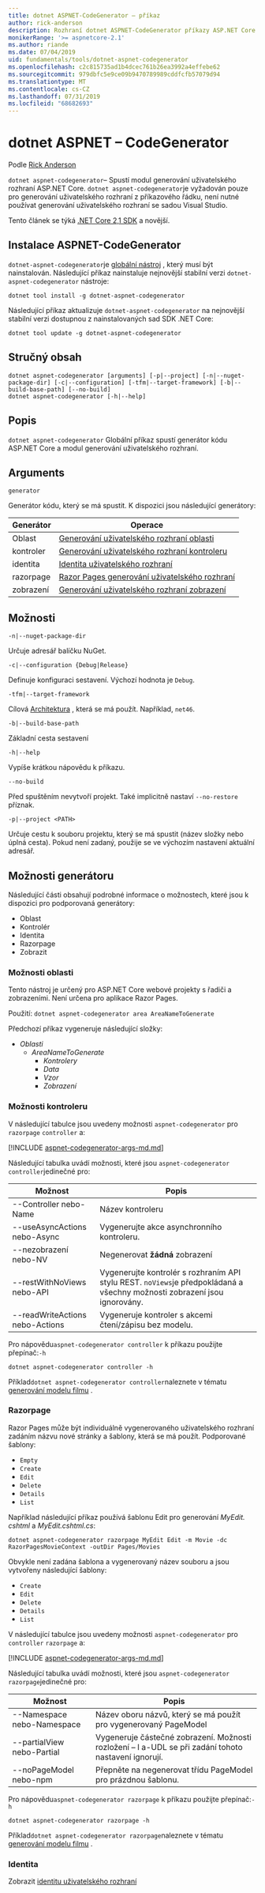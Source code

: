 ```yaml
---
title: dotnet ASPNET-CodeGenerator – příkaz
author: rick-anderson
description: Rozhraní dotnet ASPNET-CodeGenerator příkazy ASP.NET Core projekty.
monikerRange: '>= aspnetcore-2.1'
ms.author: riande
ms.date: 07/04/2019
uid: fundamentals/tools/dotnet-aspnet-codegenerator
ms.openlocfilehash: c2c815735ad1b4dcec761b26ea3992a4effebe62
ms.sourcegitcommit: 979dbfc5e9ce09b9470789989cddfcfb57079d94
ms.translationtype: MT
ms.contentlocale: cs-CZ
ms.lasthandoff: 07/31/2019
ms.locfileid: "68682693"
---
```

# <a name="dotnet-aspnet-codegenerator"></a>dotnet ASPNET – CodeGenerator

Podle [Rick Anderson](https://twitter.com/RickAndMSFT)

`dotnet aspnet-codegenerator`– Spustí modul generování uživatelského rozhraní ASP.NET Core. `dotnet aspnet-codegenerator`je vyžadován pouze pro generování uživatelského rozhraní z příkazového řádku, není nutné používat generování uživatelského rozhraní se sadou Visual Studio.

Tento článek se týká [.NET Core 2,1 SDK](https://dotnet.microsoft.com/download/dotnet-core/2.1) a novější.

## <a name="installing-aspnet-codegenerator"></a>Instalace ASPNET-CodeGenerator

`dotnet-aspnet-codegenerator`je [globální nástroj](/dotnet/core/tools/global-tools) , který musí být nainstalován. Následující příkaz nainstaluje nejnovější stabilní verzi `dotnet-aspnet-codegenerator` nástroje:

```console
dotnet tool install -g dotnet-aspnet-codegenerator
```

Následující příkaz aktualizuje `dotnet-aspnet-codegenerator` na nejnovější stabilní verzi dostupnou z nainstalovaných sad SDK .NET Core:

```console
dotnet tool update -g dotnet-aspnet-codegenerator
```

## <a name="synopsis"></a>Stručný obsah

```
dotnet aspnet-codegenerator [arguments] [-p|--project] [-n|--nuget-package-dir] [-c|--configuration] [-tfm|--target-framework] [-b|--build-base-path] [--no-build] 
dotnet aspnet-codegenerator [-h|--help]
```

## <a name="description"></a>Popis

`dotnet aspnet-codegenerator` Globální příkaz spustí generátor kódu ASP.NET Core a modul generování uživatelského rozhraní.

## <a name="arguments"></a>Arguments

`generator`

Generátor kódu, který se má spustit. K dispozici jsou následující generátory:

| Generátor | Operace |
| ----------------- | ------------ | 
| Oblast      | [Generování uživatelského rozhraní oblasti](/aspnet/core/mvc/controllers/areas) |
  kontroler| [Generování uživatelského rozhraní kontroleru](/aspnet/core/tutorials/first-mvc-app/adding-model) |
  identita  | [Identita uživatelského rozhraní](/aspnet/core/security/authentication/scaffold-identity) |
  razorpage | [Razor Pages generování uživatelského rozhraní](/aspnet/core/tutorials/razor-pages/model) |
  zobrazení      | [Generování uživatelského rozhraní zobrazení](/aspnet/core/mvc/views/overview) |

## <a name="options"></a>Možnosti

`-n|--nuget-package-dir`

Určuje adresář balíčku NuGet.

`-c|--configuration {Debug|Release}`

Definuje konfiguraci sestavení. Výchozí hodnota je `Debug`.

`-tfm|--target-framework`

Cílová [Architektura](/dotnet/standard/frameworks) , která se má použít. Například, `net46`.

`-b|--build-base-path`

Základní cesta sestavení

`-h|--help`

Vypíše krátkou nápovědu k příkazu.

`--no-build`

Před spuštěním nevytvoří projekt. Také implicitně nastaví `--no-restore` příznak.

`-p|--project <PATH>`

Určuje cestu k souboru projektu, který se má spustit (název složky nebo úplná cesta). Pokud není zadaný, použije se ve výchozím nastavení aktuální adresář.

## <a name="generator-options"></a>Možnosti generátoru

Následující části obsahují podrobné informace o možnostech, které jsou k dispozici pro podporovaná generátory:

* Oblast
* Kontrolér
* Identita  
* Razorpage
* Zobrazit

<a name="area"></a>

### <a name="area-options"></a>Možnosti oblasti

Tento nástroj je určený pro ASP.NET Core webové projekty s řadiči a zobrazeními. Není určena pro aplikace Razor Pages.

Použití: `dotnet aspnet-codegenerator area AreaNameToGenerate`

Předchozí příkaz vygeneruje následující složky:

* *Oblasti*
  * *AreaNameToGenerate*
    * *Kontrolery*
    * *Data*
    * *Vzor*
    * *Zobrazení*

<a name="ctl"></a>

### <a name="controller-options"></a>Možnosti kontroleru

V následující tabulce jsou uvedeny možnosti `aspnet-codegenerator` pro `razorpage` `controller` a:

[!INCLUDE [aspnet-codegenerator-args-md.md](~/includes/aspnet-codegenerator-args-md.md)]

Následující tabulka uvádí možnosti, které jsou `aspnet-codegenerator controller`jedinečné pro:

| Možnost               | Popis|
| ----------------- | ------------ |
| --Controller nebo-Name | Název kontroleru |
| --useAsyncActions nebo-Async | Vygenerujte akce asynchronního kontroleru. |
| --nezobrazení nebo-NV | Negenerovat **žádná** zobrazení |
| --restWithNoViews nebo-API  | Vygenerujte kontrolér s rozhraním API stylu REST. `noViews`je předpokládaná a všechny možnosti zobrazení jsou ignorovány. |
| --readWriteActions nebo-Actions | Vygeneruje kontroler s akcemi čtení/zápisu bez modelu. |

Pro nápovědu`aspnet-codegenerator controller` k příkazu použijte přepínač:`-h`

```console
dotnet aspnet-codegenerator controller -h
```

Příklad`dotnet aspnet-codegenerator controller`naleznete v tématu [generování modelu filmu](/aspnet/core/tutorials/razor-pages/model) .

### <a name="razorpage"></a>Razorpage

<a name="rp"></a>

Razor Pages může být individuálně vygenerovaného uživatelského rozhraní zadáním názvu nové stránky a šablony, která se má použít. Podporované šablony:

* `Empty`
* `Create`
* `Edit`
* `Delete`
* `Details`
* `List`

Například následující příkaz používá šablonu Edit pro generování *MyEdit. cshtml* a *MyEdit.cshtml.cs*:

```console
dotnet aspnet-codegenerator razorpage MyEdit Edit -m Movie -dc RazorPagesMovieContext -outDir Pages/Movies
```

Obvykle není zadána šablona a vygenerovaný název souboru a jsou vytvořeny následující šablony:

* `Create`
* `Edit`
* `Delete`
* `Details`
* `List`

V následující tabulce jsou uvedeny možnosti `aspnet-codegenerator` pro `controller` `razorpage` a:

[!INCLUDE [aspnet-codegenerator-args-md.md](~/includes/aspnet-codegenerator-args-md.md)]

Následující tabulka uvádí možnosti, které jsou `aspnet-codegenerator razorpage`jedinečné pro:

| Možnost               | Popis|
| ----------------- | ------------ |
|   --Namespace nebo-Namespace | Název oboru názvů, který se má použít pro vygenerovaný PageModel |
| --partialView nebo-Partial | Vygeneruje částečné zobrazení. Možnosti rozložení – l a-UDL se při zadání tohoto nastavení ignorují. |
| --noPageModel nebo-npm | Přepněte na negenerovat třídu PageModel pro prázdnou šablonu. |

Pro nápovědu`aspnet-codegenerator razorpage` k příkazu použijte přepínač:`-h`

```console
dotnet aspnet-codegenerator razorpage -h
```

Příklad`dotnet aspnet-codegenerator razorpage`naleznete v tématu [generování modelu filmu](/aspnet/core/tutorials/razor-pages/model) .

### <a name="identity"></a>Identita

Zobrazit [identitu uživatelského rozhraní](/aspnet/core/security/authentication/scaffold-identity)
